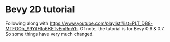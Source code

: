 # Bevy 2D tutorial

Following along with
<https://www.youtube.com/playlist?list=PLT_D88-MTFOOh_S9YifHfo6KETvEmRmYh>. Of
note, the tutorial is for Bevy 0.6 & 0.7. So some things have very much changed.
